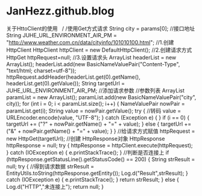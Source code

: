 # JanHezz.github.blog
关于HttoClient的使用
 
/ /使用Get方式请求
 String city = params[0];
        //接口地址
         String JUHE_URL_ENVIRONMENT_AIR_PM =
                "http://www.weather.com.cn/data/cityinfo/101010100.html";
        //1.创建HttpClient
        HttpClient httpClient = new DefaultHttpClient();
        //2.创建请求方式
        HttpGet httpRequest=null;
        //3.设置请求头
        ArrayList<NameValuePair> headerList = new ArrayList<NameValuePair>();
        headerList.add(new BasicNameValuePair("Content-Type", "text/html; charset=utf-8"));
        httpRequest.addHeader(headerList.get(0).getName(),
                headerList.get(0).getValue());
        String targetUrl = JUHE_URL_ENVIRONMENT_AIR_PM;
        //添加请求参数
        //参数列表
        ArrayList<NameValuePair> paramList = new ArrayList<NameValuePair>();
        paramList.add(new BasicNameValuePair("city", city));
      for (int i = 0; i < paramList.size(); i++) {
            NameValuePair nowPair = paramList.get(i);
            String value = nowPair.getValue();
            try {
                //转码
                value = URLEncoder.encode(value, "UTF-8");
            } catch (Exception e) {
            }
            if (i == 0) {
                targetUrl += ("?" + nowPair.getName() + "=" + value);
            } else {
                targetUrl += ("&" + nowPair.getName() + "=" + value);
            }
        }
        //给请求方式赋值
        httpRequest = new HttpGet(targetUrl);
        //创建 HttpResponse对象
        HttpResponse httpResponse = null;
        try {
            httpResponse = httpClient.execute(httpRequest);
        } catch (IOException e) {
            e.printStackTrace();
        }
        //判断是否连接上
        if (httpResponse.getStatusLine().getStatusCode() == 200) {
            String strResult = null;
            try {
                //得到请求数据
                strResult = EntityUtils.toString(httpResponse.getEntity());
                Log.d("Result",strResult);
            } catch (IOException e) {
                e.printStackTrace();
            }
            return strResult;
            } else {
            Log.d("HTTP","未连接上");
                return null;
            }
																					 

        
    
